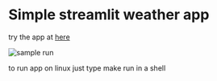 # Simple streamlit weather app

try the app at [here](https://weather-app-hosted.streamlit.app/)

![sample run](sample.png)

to run app on linux just type make run in a shell